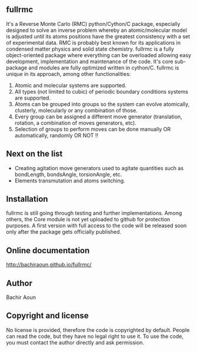 ## fullrmc
It's a Reverse Monte Carlo (RMC) python/Cython/C package, especially designed to solve an inverse 
problem whereby an atomic/molecular model is adjusted until its atoms positions have the greatest 
consistency with a set of experimental data. RMC is probably best known for its applications in 
condensed matter physics and solid state chemistry. fullrmc is a fully object-oriented package 
where everything can be overloaded allowing easy development, implementation and maintenance of the code. 
It's core sub-package and modules are fully optimized written in cython/C. fullrmc is unique in its approach, 
among other functionalities:

1. Atomic and molecular systems are supported.
2. All types (not limited to cubic) of periodic boundary conditions systems are supported.
3. Atoms can be grouped into groups so the system can evolve atomically, clusterly, molecularly or any combination of those.
4. Every group can be assigned a different move generator (translation, rotation, a combination of moves generators, etc).
5. Selection of groups to perform moves can be done manually OR automatically, randomly OR NOT !!

## Next on the list
* Creating agitation move generators used to agitate quantities such as bondLength, bondsAngle, torsionAngle, etc.
* Elements transmutation and atoms switching.


## Installation
fullrmc is still going through testing and further implementations. 
Among others, the Core module is not yet uploaded to github for protection purposes. 
A first version with full access to the code will be released soon only after the package gets officially published.

## Online documentation
http://bachiraoun.github.io/fullrmc/

## Author
Bachir Aoun

## Copyright and license
No license is provided, therefore the code is copyrighted by default. 
People can read the code, but they have no legal right to use it. To use the code, 
you must contact the author directly and ask permission.
